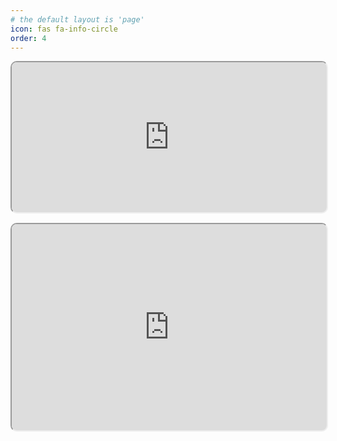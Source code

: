 ```yaml
---
# the default layout is 'page'
icon: fas fa-info-circle
order: 4
---
```


<iframe width="100%" height="240" src="https://cynicdog.github.io/commits-spread/" style="border-radius: 10px;"></iframe>

<iframe width="100%" height="330" src="https://cynicdog.github.io/commits-spread/#/network" style="margin-top: 15px; border-radius: 10px;"></iframe>
